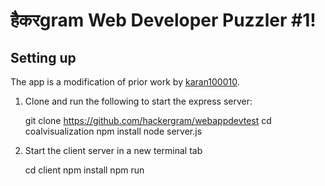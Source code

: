 # हैकरgram Web Developer Puzzler #1!


## Setting up


The app is a modification of prior work by [karan100010](https://github.com/karan100010).


1. Clone and run the following to start the express server:

    git clone https://github.com/hackergram/webappdevtest
    cd coalvisualization
    npm install
    node server.js

2. Start the client server in a new terminal tab

    cd client
    npm install
    npm run
